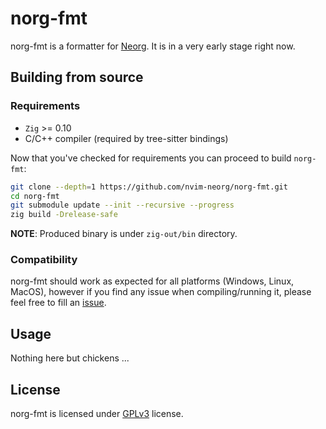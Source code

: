 # norg-fmt

norg-fmt is a formatter for [Neorg](https://github.com/nvim-neorg/neorg). It is in a very early
stage right now.


## Building from source

### Requirements

- `Zig` >= 0.10
- C/C++ compiler (required by tree-sitter bindings)



Now that you've checked for requirements you can proceed to build `norg-fmt`:
```bash
git clone --depth=1 https://github.com/nvim-neorg/norg-fmt.git
cd norg-fmt
git submodule update --init --recursive --progress
zig build -Drelease-safe
```

**NOTE**: Produced binary is under `zig-out/bin` directory.


### Compatibility

norg-fmt should work as expected for all platforms (Windows, Linux, MacOS), however if you
find any issue when compiling/running it, please feel free to fill an
[issue](https://github.com/nvim-neorg/norg-fmt/issues/new).


## Usage


Nothing here but chickens ...


## License

norg-fmt is licensed under [GPLv3](./LICENSE) license.


<!--
vim:sw=2:ts=2:cole=3:cocu=n:tw=100:norl:nofen
-->
